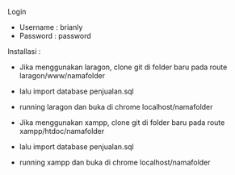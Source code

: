 Login

- Username : brianly
- Password : password

Installasi : 
- Jika menggunakan laragon, clone git di folder baru pada route laragon/www/namafolder
- lalu import database penjualan.sql
- running laragon dan buka di chrome localhost/namafolder

- Jika menggunakan xampp, clone git di folder baru pada route xampp/htdoc/namafolder
- lalu import database penjualan.sql
- running xampp dan buka di chrome localhost/namafolder

